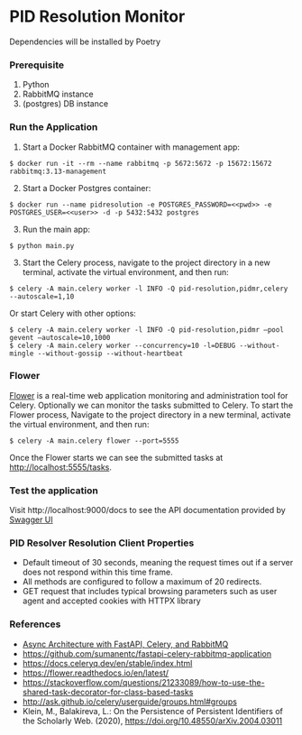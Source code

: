 
# PID Resolution Monitor


Dependencies will be installed by Poetry

### Prerequisite
1. Python 
2. RabbitMQ instance
3. (postgres) DB instance

### Run the Application

1. Start a Docker RabbitMQ container with management app:  
```
$ docker run -it --rm --name rabbitmq -p 5672:5672 -p 15672:15672 rabbitmq:3.13-management
```
2. Start a Docker Postgres container:
```
$ docker run --name pidresolution -e POSTGRES_PASSWORD=<<pwd>> -e POSTGRES_USER=<<user>> -d -p 5432:5432 postgres
```
3. Run the main app:
```
$ python main.py
```
3. Start the Celery process, navigate to the project directory in a new terminal, activate the virtual environment, and then run:
```
$ celery -A main.celery worker -l INFO -Q pid-resolution,pidmr,celery --autoscale=1,10
```
Or start Celery with other options:
```
$ celery -A main.celery worker -l INFO -Q pid-resolution,pidmr –pool gevent –autoscale=10,1000
$ celery -A main.celery worker --concurrency=10 -l=DEBUG --without-mingle --without-gossip --without-heartbeat
```
### Flower
[Flower](https://flower.readthedocs.io/en/latest/) is a real-time web application monitoring and administration tool for Celery.
Optionally we can monitor the tasks submitted to Celery. To start the Flower process, Navigate to the project directory in a new terminal, activate the virtual environment, and then run:
```
$ celery -A main.celery flower --port=5555
```
Once the Flower starts we can see the submitted tasks at <http://localhost:5555/tasks>.

### Test the application

Visit http://localhost:9000/docs to see the API documentation provided by [Swagger UI](https://github.com/swagger-api/swagger-ui)

### PID Resolver Resolution Client Properties
- Default timeout of 30 seconds, meaning the request times out if a server does not respond within this time frame.
- All methods are configured to follow a maximum of 20 redirects.
- GET request that includes typical browsing parameters such as user agent and accepted cookies with HTTPX library

### References
* [Async Architecture with FastAPI, Celery, and RabbitMQ ](https://dassum.medium.com/async-architecture-with-fastapi-celery-and-rabbitmq-c7d029030377)
* https://github.com/sumanentc/fastapi-celery-rabbitmq-application
* https://docs.celeryq.dev/en/stable/index.html
* https://flower.readthedocs.io/en/latest/
* https://stackoverflow.com/questions/21233089/how-to-use-the-shared-task-decorator-for-class-based-tasks
* http://ask.github.io/celery/userguide/groups.html#groups
* Klein, M., Balakireva, L.: On the Persistence of Persistent Identifiers of the Scholarly Web. (2020), https://doi.org/10.48550/arXiv.2004.03011

